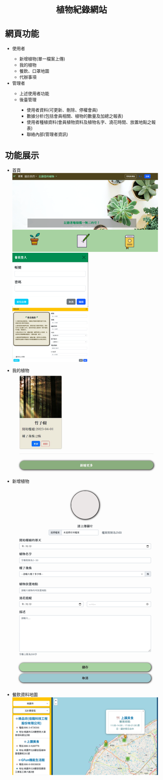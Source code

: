 <h1><p align="center">植物紀錄網站</p></h1>
    <h1>網頁功能</h1>
    <ul>
        <li>使用者</li>
        <ul>
            <li>新增植物(單一檔案上傳)</li>
            <li>我的植物</li>
            <li>餐飲、口罩地圖</li>
            <li>代辦事項</li>
        </ul>
        <li>管理者</li>
        <ul>
            <li>上述使用者功能</li>
            <li>後臺管理</li>
            <ul>
                <li>使用者資料(可更新、刪除、停權會員)</li>
                <li>數據分析(包括會員相關、植物的數量及加總之報表)</li>
                <li>使用者種植資料(會員植物資料及植物名字、澆花時間、放置地點之報表)</li>
                <li>聯絡內部(管理者資訊)</li>
            </ul>
        </ul>
    </ul>
    <h1>功能展示</h1>
    <ul>
        <li>首頁</li>
        <img src="imgs/main.JPG" width="500">
        <img src="imgs/login.JPG" width="250">
        <img src="imgs/reg.JPG" width="250">
    </ul>
    <ul>
        <li>我的植物</li>
        <img src="imgs/myplant.JPG" width="500">
    </ul>
    <ul>
        <li>新增植物</li>
        <img src="imgs/newplant.JPG" width="500">
    </ul>
    <ul>
        <li>餐飲資料地圖</li>
        <img src="imgs/Restaurantmap.JPG" width="500">
    </ul>